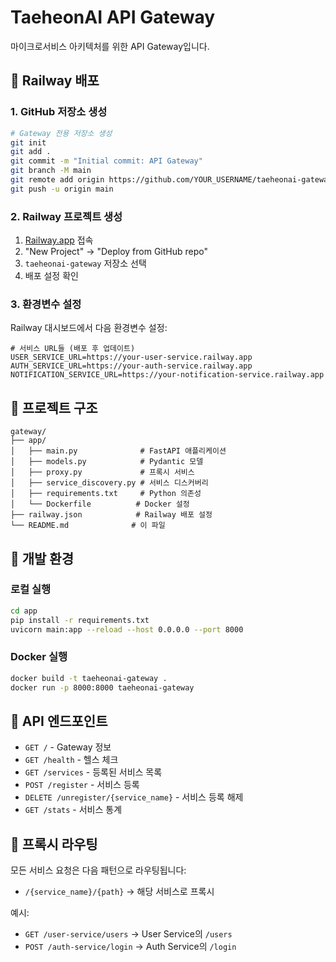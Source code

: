 # TaeheonAI API Gateway

마이크로서비스 아키텍처를 위한 API Gateway입니다.

## 🚀 Railway 배포

### 1. GitHub 저장소 생성
```bash
# Gateway 전용 저장소 생성
git init
git add .
git commit -m "Initial commit: API Gateway"
git branch -M main
git remote add origin https://github.com/YOUR_USERNAME/taeheonai-gateway.git
git push -u origin main
```

### 2. Railway 프로젝트 생성
1. [Railway.app](https://railway.app) 접속
2. "New Project" → "Deploy from GitHub repo"
3. `taeheonai-gateway` 저장소 선택
4. 배포 설정 확인

### 3. 환경변수 설정
Railway 대시보드에서 다음 환경변수 설정:

```
# 서비스 URL들 (배포 후 업데이트)
USER_SERVICE_URL=https://your-user-service.railway.app
AUTH_SERVICE_URL=https://your-auth-service.railway.app
NOTIFICATION_SERVICE_URL=https://your-notification-service.railway.app
```

## 📁 프로젝트 구조

```
gateway/
├── app/
│   ├── main.py              # FastAPI 애플리케이션
│   ├── models.py            # Pydantic 모델
│   ├── proxy.py             # 프록시 서비스
│   ├── service_discovery.py # 서비스 디스커버리
│   ├── requirements.txt     # Python 의존성
│   └── Dockerfile          # Docker 설정
├── railway.json            # Railway 배포 설정
└── README.md              # 이 파일
```

## 🔧 개발 환경

### 로컬 실행
```bash
cd app
pip install -r requirements.txt
uvicorn main:app --reload --host 0.0.0.0 --port 8000
```

### Docker 실행
```bash
docker build -t taeheonai-gateway .
docker run -p 8000:8000 taeheonai-gateway
```

## 📡 API 엔드포인트

- `GET /` - Gateway 정보
- `GET /health` - 헬스 체크
- `GET /services` - 등록된 서비스 목록
- `POST /register` - 서비스 등록
- `DELETE /unregister/{service_name}` - 서비스 등록 해제
- `GET /stats` - 서비스 통계

## 🔄 프록시 라우팅

모든 서비스 요청은 다음 패턴으로 라우팅됩니다:
- `/{service_name}/{path}` → 해당 서비스로 프록시

예시:
- `GET /user-service/users` → User Service의 `/users`
- `POST /auth-service/login` → Auth Service의 `/login` 